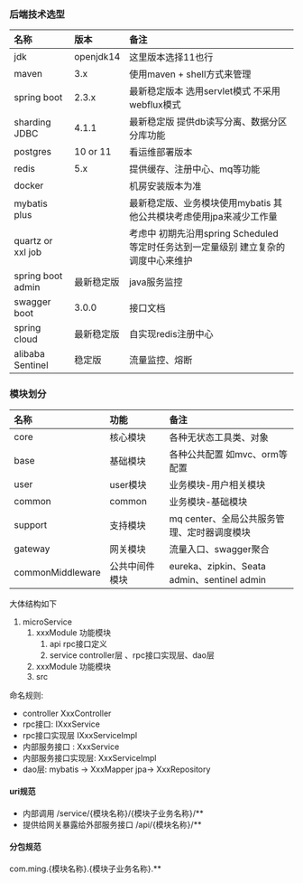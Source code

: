 ### 后端技术选型   
|名称|版本|备注|
|:--|:--|:---|
|jdk|openjdk14| 这里版本选择11也行|
|maven |3.x|使用maven + shell方式来管理|
|spring boot |2.3.x|最新稳定版本 选用servlet模式 不采用webflux模式|
|sharding JDBC|4.1.1|最新稳定版 提供db读写分离、数据分区分库功能|
|postgres| 10 or 11|看运维部署版本|
|redis|5.x |提供缓存、注册中心、mq等功能|
|docker ||机房安装版本为准|
|mybatis plus ||最新稳定版、业务模块使用mybatis 其他公共模块考虑使用jpa来减少工作量|
|quartz or xxl job||考虑中 初期先沿用spring Scheduled 等定时任务达到一定量级别 建立复杂的调度中心来维护|
|spring boot admin |最新稳定版|java服务监控|
|swagger boot |3.0.0|接口文档|
|spring cloud |最新稳定版|自实现redis注册中心|
|alibaba Sentinel|稳定版|流量监控、熔断|

### 模块划分    
|名称|功能|备注|    
|:---|:--|:--|  
|core|核心模块|各种无状态工具类、对象|
|base|基础模块|各种公共配置  如mvc、orm等配置|
|user|user模块|业务模块-用户相关模块|  
|common|common|业务模块-基础模块|  
|support|支持模块 |mq center、全局公共服务管理、定时器调度模块|  
|gateway|网关模块|流量入口、swagger聚合|
|commonMiddleware|公共中间件模块|eureka、zipkin、Seata admin、sentinel admin|


大体结构如下 
1. microService
   1. xxxModule  功能模块
      1. api    rpc接口定义  
      2. service  controller层 、rpc接口实现层、dao层
   2. xxxModule 功能模块
     1. src 
           
命名规则:
* controller  XxxController    
* rpc接口: IXxxService    
* rpc接口实现层 IXxxServiceImpl
* 内部服务接口 : XxxService 
* 内部服务接口实现层: XxxServiceImpl 
* dao层: mybatis -> XxxMapper   jpa-> XxxRepository



#### uri规范
* 内部调用
/service/{模块名称}/{模块子业务名称}/**
* 提供给网关暴露给外部服务接口 
/api/{模块名称}/** 


#### 分包规范  
com.ming.{模块名称}.{模块子业务名称}.**
     





